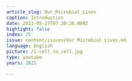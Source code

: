 ```yaml
---
article_slug: Our_Microbial_Lives
caption: Introduction
date: 2021-05-27T07:30:26.000Z
highlight: false
index: 25
issue: content/issues/Our Microbial Lives.md
language: English
picture: /1-cell_to_cell.jpg
type: youtube
years: 2021

---
```

